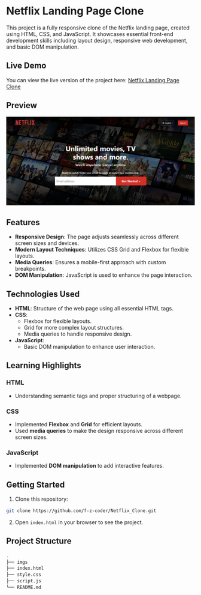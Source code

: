 # Netflix Landing Page Clone

This project is a fully responsive clone of the Netflix landing page, created using HTML, CSS, and JavaScript. It showcases essential front-end development skills including layout design, responsive web development, and basic DOM manipulation.

## Live Demo
You can view the live version of the project here: [Netflix Landing Page Clone](https://faiz-flix.netlify.app/)

## Preview

![Netflix Landing Page Preview](https://github.com/f-z-coder/Netflix_Clone/blob/master/imgs/preview.png)

## Features

- **Responsive Design**: The page adjusts seamlessly across different screen sizes and devices.
- **Modern Layout Techniques**: Utilizes CSS Grid and Flexbox for flexible layouts.
- **Media Queries**: Ensures a mobile-first approach with custom breakpoints.
- **DOM Manipulation**: JavaScript is used to enhance the page interaction.

## Technologies Used

- **HTML**: Structure of the web page using all essential HTML tags.
- **CSS**:
  - Flexbox for flexible layouts.
  - Grid for more complex layout structures.
  - Media queries to handle responsive design.
- **JavaScript**:
  - Basic DOM manipulation to enhance user interaction.

## Learning Highlights

### HTML
- Understanding semantic tags and proper structuring of a webpage.

### CSS
- Implemented **Flexbox** and **Grid** for efficient layouts.
- Used **media queries** to make the design responsive across different screen sizes.

### JavaScript
- Implemented **DOM manipulation** to add interactive features.

## Getting Started

1. Clone this repository:

```bash
git clone https://github.com/f-z-coder/Netflix_Clone.git
```

2. Open `index.html` in your browser to see the project.

## Project Structure

```bash
.
├── imgs
├── index.html
├── style.css
├── script.js
└── README.md
```

